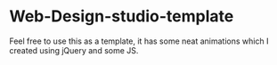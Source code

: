 # Web-Design-studio-template
Feel free to use this as a template, it has some neat animations which I created using jQuery and some JS.
